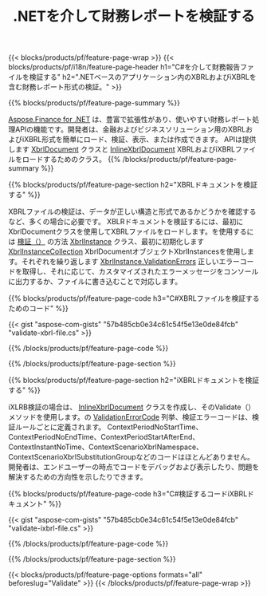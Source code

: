 ﻿---
title: .NETを介して財務レポートを検証する
url: /ja/net/validate/
description:  .NETライブラリを介してXBRLおよびiXBRLファイルの財務レポートを検証するためのC#コード。
---
{{< blocks/products/pf/feature-page-wrap >}}
{{< blocks/products/pf/i18n/feature-page-header h1="C#を介して財務報告ファイルを検証する" h2=".NETベースのアプリケーション内のXBRLおよびiXBRLを含む財務レポート形式の検証。" >}}

{{% blocks/products/pf/feature-page-summary %}}

[Aspose.Finance for .NET](https://products.aspose.com/finance/net/) は、豊富で拡張性があり、使いやすい財務レポート処理APIの機能です。開発者は、金融およびビジネスソリューション用のXBRLおよびiXBRL形式を簡単にロード、検証、表示、または作成できます。 APIは提供します [XbrlDocument](https://apireference.aspose.com/finance/net/aspose.finance.xbrl/xbrldocument) クラスと  [InlineXbrlDocument](https://apireference.aspose.com/finance/net/aspose.finance.xbrl.inline/inlinexbrldocument) XBRLおよびiXBRLファイルをロードするためのクラス。
{{% /blocks/products/pf/feature-page-summary %}}

{{% blocks/products/pf/feature-page-section h2="XBRLドキュメントを検証する" %}}

XBRLファイルの検証は、データが正しい構造と形式であるかどうかを確認するなど、多くの場合に必要です。 XBLRドキュメントを検証するには、最初にXbrlDocumentクラスを使用してXBRLファイルをロードします。を使用するには [検証（）](https://apireference.aspose.com/finance/net/aspose.finance.xbrl/xbrlinstance/methods/validate) の方法 [XbrlInstance](https://apireference.aspose.com/finance/net/aspose.finance.xbrl/xbrlinstance) クラス、最初に初期化します [XbrlInstanceCollection](https://apireference.aspose.com/finance/net/aspose.finance.xbrl/xbrlinstancecollection) XbrlDocumentオブジェクトXbrlInstancesを使用します。それぞれを繰り返します [XbrlInstance.ValidationErrors](https://apireference.aspose.com/finance/net/aspose.finance.xbrl/xbrlinstance/properties/validationerrors) 正しいエラーコードを取得し、それに応じて、カスタマイズされたエラーメッセージをコンソールに出力するか、ファイルに書き込むことで対応します。

{{% blocks/products/pf/feature-page-code h3="C#XBRLファイルを検証するためのコード" %}}

{{< gist "aspose-com-gists" "57b485cb0e34c61c54f5e13e0de84fcb" "validate-xbrl-file.cs" >}} 

{{% /blocks/products/pf/feature-page-code %}}

{{% /blocks/products/pf/feature-page-section %}}

{{% blocks/products/pf/feature-page-section h2="iXBRLドキュメントを検証する" %}}

iXLRB検証の場合は、 [InlineXbrlDocument](https://apireference.aspose.com/finance/net/aspose.finance.xbrl.inline/inlinexbrldocument) クラスを作成し、そのValidate（）メソッドを使用します。の [ValidationErrorCode](https://apireference.aspose.com/finance/net/aspose.finance.xbrl.validator/validationerrorcode) 列挙、検証エラーコードは、検証ルールごとに定義されます。 ContextPeriodNoStartTime、ContextPeriodNoEndTime、ContextPeriodStartAfterEnd、ContextInstantNoTime、ContextScenarioXbrlNamespace、ContextScenarioXbrlSubstitutionGroupなどのコードはほとんどありません。開発者は、エンドユーザーの時点でコードをデバッグおよび表示したり、問題を解決するための方向性を示したりできます。

{{% blocks/products/pf/feature-page-code h3="C#検証するコードiXBRLドキュメント" %}}

{{< gist "aspose-com-gists" "57b485cb0e34c61c54f5e13e0de84fcb" "validate-ixbrl-file.cs" >}}

{{% /blocks/products/pf/feature-page-code %}}

{{% /blocks/products/pf/feature-page-section %}}

{{< blocks/products/pf/feature-page-options formats="all" beforeslug="Validate" >}}
{{< /blocks/products/pf/feature-page-wrap >}}
